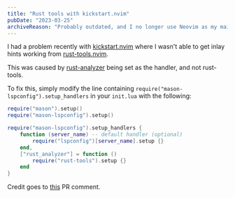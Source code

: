 ```yaml
---
title: "Rust tools with kickstart.nvim"
pubDate: "2023-03-25"
archiveReason: "Probably outdated, and I no longer use Neovim as my main editor."
---
```


I had a problem recently with [kickstart.nvim](https://github.com/nvim-lua/kickstart.nvim) where I wasn't able to get inlay hints working from [rust-tools.nvim](https://github.com/simrat39/rust-tools.nvim).

This was caused by [rust-analyzer](https://github.com/rust-lang/rust-analyzer) being set as the handler, and not rust-tools.

To fix this, simply modify the line containing `require("mason-lspconfig").setup_handlers` in your `init.lua` with the following:

```lua
require("mason").setup()
require("mason-lspconfig").setup()

require("mason-lspconfig").setup_handlers {
    function (server_name) -- default handler (optional)
        require("lspconfig")[server_name].setup {}
    end,
    ["rust_analyzer"] = function ()
        require("rust-tools").setup {}
    end
}
```

Credit goes to [this](https://github.com/nvim-lua/kickstart.nvim/pull/107#issuecomment-1368613366) PR comment.
